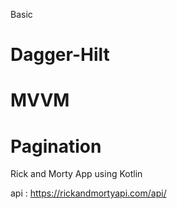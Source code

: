  Basic 
# Dagger-Hilt 
# MVVM 
# Pagination 
 Rick and Morty App using Kotlin

 api : https://rickandmortyapi.com/api/
